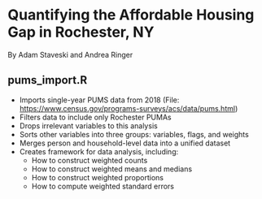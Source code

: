 # Quantifying the Affordable Housing Gap in Rochester, NY
By Adam Staveski and Andrea Ringer

## pums_import.R
* Imports single-year PUMS data from 2018 (File: https://www.census.gov/programs-surveys/acs/data/pums.html)
* Filters data to include only Rochester PUMAs
* Drops irrelevant variables to this analysis
* Sorts other variables into three groups: variables, flags, and weights
* Merges person and household-level data into a unified dataset
* Creates framework for data analysis, including:
   * How to construct weighted counts
   * How to construct weighted means and medians
   * How to construct weighted proportions
   * How to compute weighted standard errors
